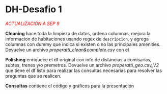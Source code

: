 # DH-Desafio 1
<span style="color:red"> <em>ACTUALIZACIÓN A SEP 9</em> </span>

**Cleaning**  hace toda la limpieza de datos, ordena columnas, mejora la informacion de habitaciones usando regex de `descripcion`, y agrega columnas con dummy que indica si existen o no las principales amenities. Devuelve un archivo *properatti_clean&complete.csv* con el 

**Polishing** enriquece el df original con info de distancias a comisarias, subtes, trenes y/o premetros. Devuelve un archivo *properatti_geo.csv_V2* que tiene el df listo para realizar las consultas necesarias para resolver las preguntas que se realicen.

**Consultas** contiene el código y gráficos para la presentación

 
